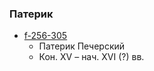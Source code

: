 ### Патерик

- [f-256-305](https://lib-fond.ru/lib-rgb/256/f-256-305)
    - Патерик Печерский
    - Кон. XV – нач. XVI (?) вв.
